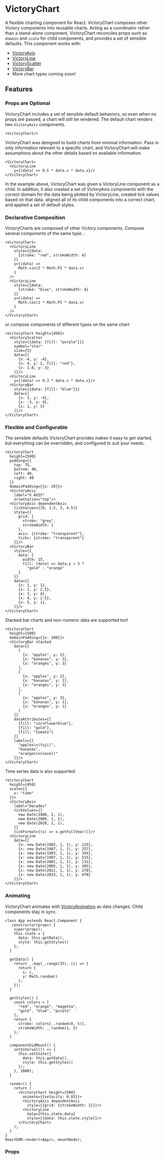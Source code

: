 VictoryChart
=============

A flexible charting component for React. VictoryChart composes other Victory components into reusable charts. Acting as a coordinator rather than a stand-alone component, VictoryChart reconciles props such as `domain` and `scale` for child components, and provides a set of sensible defaults. This component works with:

- [VictoryAxis](http://github.com/formidablelabs/victory-axis)
- [VictoryLine](http://github.com/formidablelabs/victory-line)
- [VictoryScatter](http://github.com/formidablelabs/victory-scatter)
- [VictoryBar](http://github.com/formidablelabs/victory-bar)
- More chart types coming soon!

## Features

### Props are Optional

VictoryChart includes a set of sensible default behaviors, so even when no props are passed, a chart will still be rendered. The default chart renders two `VictoryAxis` components.

``` playground
<VictoryChart/>
```

VictoryChart was designed to build charts from minimal information. Pass in only information relevant to a specific chart, and VictoryChart will make assumptions about the other details based on available information.

```playground
<VictoryChart>
  <VictoryLine
    y={(data) => 0.5 * data.x * data.x}/>
</VictoryChart>
```

In the example above, VictoryChart was given a VictoryLine component as a child. In addition, it also created a set of VictoryAxis components with the correct domain for the data being plotted by VictoryLine, created tick values based on that data, aligned all of its child components into a correct chart, and applied a set of default styles.

### Declarative Composition

VictoryCharts are composed of other Victory components. Compose several components of the same type...

```playground
<VictoryChart>
  <VictoryLine
    style={{data:
      {stroke: "red", strokeWidth: 4}
    }}
    y={(data) =>
      Math.sin(2 * Math.PI * data.x)
    }
  />
  <VictoryLine
    style={{data:
      {stroke: "blue", strokeWidth: 4}
    }}
    y={(data) =>
      Math.cos(2 * Math.PI * data.x)
    }
  />
</VictoryChart>
```

or compose components of different types on the same chart

```playground
<VictoryChart height={450}>
  <VictoryScatter
    style={{data: {fill: "purple"}}}
    symbol="star"
    size={5}
    data={[
      {x:-4, y: -4},
      {x: 4, y: 2, fill: "red"},
      {x: 1.8, y: 3}
    ]}/>
  <VictoryLine
    y={(data) => 0.3 * data.x * data.x}/>
  <VictoryBar
    style={{data: {fill: "blue"}}}
    data={[
      {x: 3, y: -4},
      {x: -3, y: 4},
      {x: 1, y: 3}
    ]}/>
</VictoryChart>
```

### Flexible and Configurable

The sensible defaults VictoryChart provides makes it easy to get started, but everything can be overridden, and configured to suit your needs:

```playground
<VictoryChart
  height={500}
  padding={{
    top: 75,
    bottom: 40,
    left: 40,
    right: 40
  }}
  domainPadding={{x: 20}}>
  <VictoryAxis
    label="X AXIS"
    orientation="top"/>
  <VictoryAxis dependentAxis
    tickValues={[0, 1.5, 3, 4.5]}
    style={{
      grid: {
        stroke: "grey",
        strokeWidth: 1
      },
      axis: {stroke: "transparent"},
      ticks: {stroke: "transparent"}
    }}/>
  <VictoryBar
    style={{
      data: {
        width: 15,
        fill: (data) => data.y > 3 ?
          "gold" : "orange"
      }
    }}
    data={[
      {x: 1, y: 1},
      {x: 2, y: 2.5},
      {x: 3, y: 4},
      {x: 4, y: 2.5},
      {x: 5, y: 1},
    ]}/>   
</VictoryChart>
```

Stacked bar charts and non-numeric data are supported too!

```playground
<VictoryChart
  height={500}
  domainPadding={{x: 100}}>
  <VictoryBar stacked
    data={[
      [
        {x: "apples", y: 1},
        {x: "bananas", y: 3},
        {x: "oranges", y: 3}
      ],
      [
        {x: "apples", y: 2},
        {x: "bananas", y: 1},
        {x: "oranges", y: 3}
      ],
      [
        {x: "apples", y: 3},
        {x: "bananas", y: 1},
        {x: "oranges", y: 1}
      ]
    ]}
    dataAttributes={[
      {fill: "cornflowerblue"},
      {fill: "gold"},
      {fill: "tomato"}
    ]}
    labels={[
      "apples\n(fuji)",
      "bananas",
      "oranges\n(navel)"
    ]}/>
</VictoryChart>
```

Time series data is also supported:

```playground
<VictoryChart
  height={450}
  scale={{
    x: "time"
  }}>
  <VictoryAxis
    label="Decades"
    tickValues={[
      new Date(1980, 1, 1),
      new Date(2000, 1, 1),
      new Date(2020, 1, 1),
    ]}
    tickFormat={(x) => x.getFullYear()}/>
  <VictoryLine
    data={[
      {x: new Date(1982, 1, 1), y: 125},
      {x: new Date(1987, 1, 1), y: 257},
      {x: new Date(1993, 1, 1), y: 345},
      {x: new Date(1997, 1, 1), y: 515},
      {x: new Date(2001, 1, 1), y: 132},
      {x: new Date(2005, 1, 1), y: 305},
      {x: new Date(2011, 1, 1), y: 270},
      {x: new Date(2015, 1, 1), y: 470}
    ]}/>
</VictoryChart>
```

### Animating

VictoryChart animates with [VictoryAnimation](http://github.com/formidablelabs/victory-animation) as data changes. Child components stay in sync.

```playground_norender
class App extends React.Component {
   constructor(props) {
    super(props);
    this.state = {
      data: this.getData(),
      style: this.getStyles()
    };
  }

  getData() {
    return _.map(_.range(25), (i) => {
      return {
        x: i,
        y: Math.random()
      };
    });
  }

  getStyles() {
    const colors = [
      "red", "orange", "magenta",
      "gold", "blue", "purple"
    ];
    return {
      stroke: colors[_.random(0, 5)],
      strokeWidth: _.random(1, 5)
    };
  }

  componentDidMount() {
    setInterval(() => {
      this.setState({
        data: this.getData(),
        style: this.getStyles()
      });
    }, 3000);
  }

  render() {
    return (
      <VictoryChart height={500}
        animate={{velocity: 0.02}}>
        <VictoryAxis dependentAxis
          style={{grid: {strokeWidth: 1}}}/>
        <VictoryLine
          data={this.state.data}
          style={{data: this.state.style}}/>
      </VictoryChart>
    );
  }
}
ReactDOM.render(<App/>, mountNode);

```

### Props
